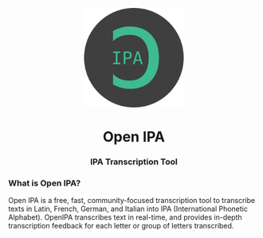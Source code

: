 <p align='center'>
<img src='readme/logo-circle.png' width='200' height='200' />
</p>

<h1 align='center'>Open IPA</h1>
<h3 align='center'>IPA Transcription Tool</h3>

### What is Open IPA?
Open IPA is a free, fast, community-focused transcription tool to transcribe texts in Latin, French, German, and Italian into IPA (International Phonetic Alphabet). OpenIPA transcribes text in real-time, and provides in-depth transcription feedback for each letter or group of letters transcribed.
